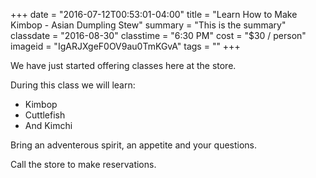 +++
date = "2016-07-12T00:53:01-04:00"
title = "Learn How to Make Kimbop - Asian Dumpling Stew"
summary = "This is the summary"
classdate = "2016-08-30"
classtime = "6:30 PM"
cost = "$30 / person"
imageid = "IgARJXgeF0OV9au0TmKGvA"
tags = ""
+++

We have just started offering classes here at the store. 

During this class we will learn: 

- Kimbop
- Cuttlefish
- And Kimchi

Bring an adventerous spirit, an appetite and your questions.

Call the store to make reservations. 

